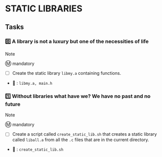 # STATIC LIBRARIES

## Tasks

### :zero: A library is not a luxury but one of the necessities of life

> [!NOTE]
> :m: mandatory

- [ ] Create the static library `libmy.a` containing functions.

- :file_folder: : `libmy.a, main.h`

### :one: Without libraries what have we? We have no past and no future

> [!NOTE]
> :m: mandatory

- [ ] Create a script called `create_static_lib.sh` that creates a static library called `liball.a` from all the `.c` files that are in the current directory.

- :file_folder: : `create_static_lib.sh`
